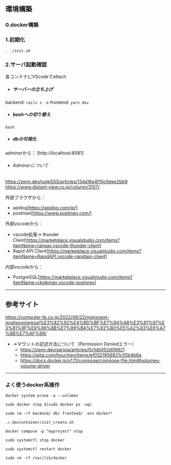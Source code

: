 ## 環境構築
### 0.docker構築

### 1.初期化
`. ./init.sh`

### 2.サーバ起動確認
各コンテナにVScodeでattach 

- ##### サーバーの立ち上げ
backend: `rails s -e`
frontend: `yarn dev`

- ##### bashへの切り替え
`bash`

- ##### dbの可視化
adminerから： [http://localhost:8081]
- ###### Adminerについて
https://zenn.dev/junki555/articles/13da16e4f10c9dee2bb9
https://www.distant-view.co.jp/column/3107/

外部ブラウザから：
- apidog[https://apidog.com/jp/]
- postman[https://www.postman.com/]

外部vscodeから：
- vscode拡張-> thunder Client[https://marketplace.visualstudio.com/items?itemName=rangav.vscode-thunder-client]
- Rapid API Client[https://marketplace.visualstudio.com/items?itemName=RapidAPI.vscode-rapidapi-client]

内部vscodeから：
- PostgreSQL[https://marketplace.visualstudio.com/items?itemName=ckolkman.vscode-postgres]

 <!-- VScodeのPostgreSQL拡張が便利:https://od10z.wordpress.com/2019/12/17/vscode-extensions-for-postgresql/ -->
    


---
## 参考サイト
https://computer-tb.co.jp/2022/06/22/nginxnext-jsrailspostgresql%E3%82%92%E4%BD%BF%E7%94%A8%E3%81%97%E3%81%9F%E9%96%8B%E7%99%BA%E7%92%B0%E5%A2%83%E6%A7%8B%E7%AF%89/

- →マウントの記述方法について（Permission Deniedエラー）
    - https://zenn.dev/sarisia/articles/0c1db052d09921
    - https://qiita.com/houchiey/items/ef0321956821c05b4b6a
    - https://docs.docker.jp/v1.11/compose/compose-file.html#volumes-volume-driver

---

### よく使うdocker系操作
`docker system prune -a --volumes`

`sudo docker stop $(sudo docker ps -aq)`

`sudo rm -rf backend/ db/ frontend/ .env docker*`

`./.devcontainer/init_create.sh`


`docker compose -p "myproject" stop`

`sudo systemctl stop docker`

`sudo systemctl restart docker`

`sudo rm -rf /var/lib/docker`
